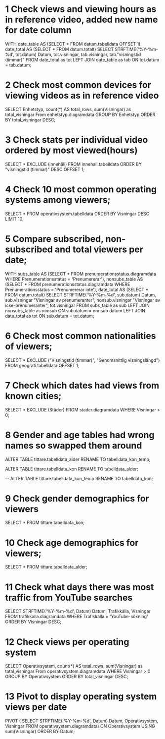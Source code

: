 # 1 Check views and viewing hours as in reference video, added new name for date column
WITH 
	date_table AS (SELECT * FROM datum.tabelldata OFFSET 1),
	date_total AS (SELECT * FROM datum.totalt)
SELECT
	STRFTIME('%Y-%m-%d', tot.datum) Datum,
	tot.visningar,
	tab.visningar,
	tab."visningstid (timmar)"
FROM
	date_total as tot
LEFT JOIN date_table as tab
ON tot.datum = tab.datum;

# 2 Check most common devices for viewing videos as in reference video
SELECT
	Enhetstyp, 
	count(*) AS total_rows,
	sum(Visningar) as total_visningar
From
	enhetstyp.diagramdata
GROUP BY
	Enhetstyp
ORDER BY total_visningar DESC;

# 3 Check stats per individual video ordered by most viewed(hours)
SELECT 
	* EXCLUDE (innehåll)
FROM
	innehall.tabelldata
ORDER BY "visningstid (timmar)" DESC OFFSET 1;

# 4 Check 10 most common operating systems among viewers;
SELECT
	*
FROM
	operativsystem.tabelldata
ORDER BY Visningar DESC LIMIT 10;

# 5 Compare subscribed, non-subscribed and total viewers per date;
WITH
	subs_table AS (SELECT * FROM prenumerationsstatus.diagramdata WHERE Prenumerationsstatus = 'Prenumererar'),
	nonsubs_table AS (SELECT * FROM prenumerationsstatus.diagramdata WHERE Prenumerationsstatus = 'Prenumererar inte'),
	date_total AS (SELECT * FROM datum.totalt)
SELECT
	STRFTIME('%Y-%m-%d', sub.datum) Datum,
	sub.visningar "Visningar av prenumeranter",
	nonsub.visningar "Visningar av icke-prenumeranter",
	tot.visningar
FROM
	subs_table as sub
LEFT JOIN nonsubs_table as nonsub
ON sub.datum = nonsub.datum
LEFT JOIN date_total as tot
ON sub.datum = tot.datum;

# 6 Check most common nationalities of viewers;
SELECT
	* EXCLUDE ("Visningstid (timmar)", "Genomsnittlig visningslängd")
FROM geografi.tabelldata OFFSET 1;

# 7 Check which dates had views from known cities;
SELECT 
	* EXCLUDE (Städer)
FROM stader.diagramdata
WHERE Visningar > 0;

# 8 Gender and age tables had wrong names so swapped them around
ALTER TABLE tittare.tabelldata_alder
RENAME TO tabelldata_kon_temp;

ALTER TABLE tittare.tabelldata_kon
RENAME TO tabelldata_alder;

-- ALTER TABLE tittare.tabelldata_kon_temp
RENAME TO tabelldata_kon;

# 9 Check gender demographics for viewers
SELECT 
	*
FROM tittare.tabelldata_kon;

# 10 Check age demographics for viewers;
SELECT
	*
FROM tittare.tabelldata_alder;

# 11 Check what days there was most traffic from YouTube searches
SELECT
	STRFTIME('%Y-%m-%d', Datum) Datum,
	Trafikkälla,
	Visningar
FROM trafikkalla.diagramdata
WHERE 
	Trafikkälla = 'YouTube-sökning'
ORDER BY Visningar DESC;

# 12 Check views per operating system
SELECT
	Operativsystem, 
	count(*) AS total_rows,
	sum(Visningar) as total_visningar
From
	operativsystem.diagramdata
WHERE Visningar > 0
GROUP BY
	Operativsystem 
ORDER BY total_visningar DESC;

# 13 Pivot to display operating system views per date
PIVOT (
	SELECT
	STRFTIME('%Y-%m-%d', Datum) Datum,
	Operativsystem,
	Visningar
FROM operativsystem.diagramdata)
ON Operativsystem
USING sum(Visningar)
ORDER BY Datum;
